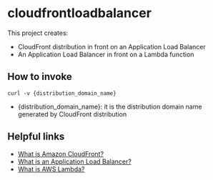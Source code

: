 # cloudfrontloadbalancer

This project creates:
- CloudFront distribution in front on an Application Load Balancer
- An Application Load Balancer in front on a Lambda function 

## How to invoke

```
curl -v {distribution_domain_name}
```

- {distribution_domain_name}: it is the distribution domain name generated by CloudFront distribution

## Helpful links

- [What is Amazon CloudFront?][1]
- [What is an Application Load Balancer?][2]
- [What is AWS Lambda?][3]

[1]: https://docs.aws.amazon.com/AmazonCloudFront/latest/DeveloperGuide/Introduction.html
[2]: https://docs.aws.amazon.com/elasticloadbalancing/latest/application/introduction.html
[3]: https://docs.aws.amazon.com/lambda/latest/dg/welcome.html